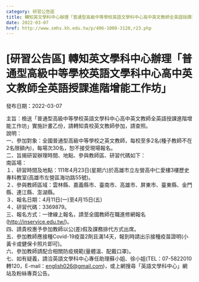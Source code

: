 ```yaml
---
category: 研習公告區
title: 轉知英文學科中心辦理「普通型高級中等學校英語文學科中心高中英文教師全英語授課進階增能工作坊」
date: 2022-03-07
href: http://www.smhs.kh.edu.tw/p/406-1000-3120,r23.php
---
```


# [研習公告區] 轉知英文學科中心辦理「普通型高級中等學校英語文學科中心高中英文教師全英語授課進階增能工作坊」

發布日期：2022-03-07

主旨：檢送「普通型高級中等學校英語文學科中心高中英文教師全英語授課進階增能工作坊」實施計畫乙份，請轉知貴校英文教師參加，請查照。  
說明：  
一、參加對象：全國普通型高級中等學校之英文教師，每校至多2名(種子教師不在2名限額內)，每場次30名，恕不接受現場報名。  
二、旨揭研習辦理時間、地點、參與教師區、研習代碼如下：  
南區場：  
１、研習時間及地點：111年4月23日(星期六)於高雄市立左營高中仁愛樓3樓歷史專科教室(高雄市左營區海功路55號)。  
２、參與教師區域：雲林縣、嘉義縣市、臺南市、高雄市、屏東市、臺東縣、金門縣、連江縣、澎湖縣。  
３、報名日期：4月11日(一)至4月15日(五)  
４、研習代碼：3369879。  
三、報名方式：一律線上報名，請至全國教師在職進修網報名(http://inservice.edu.tw/)。  
四、請貴校惠予參加教師以公(差)假及課務排代方式出席。  
五、參加教師應接種Covid-19疫苗2劑且滿14天，報到時請出示接種疫苗證明(小黃卡或健保卡照片即可)。  
六、參加教師請配合相關防疫規範(量體溫、配戴口罩)。  
七、如有疑義，請洽英語文學科中心專任助理蘇小姐、徐小姐(TEL：07-5822010轉120，E-mail：english026@gmail.com)，或上網搜尋「英語文學科中心」網站及粉絲專頁公告。

